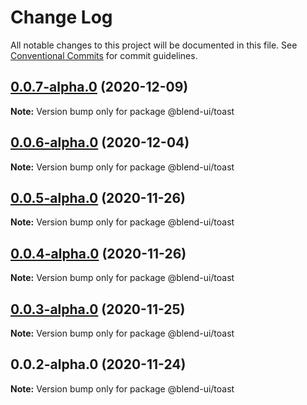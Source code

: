 # Change Log

All notable changes to this project will be documented in this file.
See [Conventional Commits](https://conventionalcommits.org) for commit guidelines.

## [0.0.7-alpha.0](https://prifina-admin/prifina/blend-ui/compare/@blend-ui/toast@0.0.6-alpha.0...@blend-ui/toast@0.0.7-alpha.0) (2020-12-09)

**Note:** Version bump only for package @blend-ui/toast





## [0.0.6-alpha.0](https://prifina-admin/prifina/blend-ui/compare/@blend-ui/toast@0.0.5-alpha.0...@blend-ui/toast@0.0.6-alpha.0) (2020-12-04)

**Note:** Version bump only for package @blend-ui/toast





## [0.0.5-alpha.0](https://prifina-admin/prifina/blend-ui/compare/@blend-ui/toast@0.0.4-alpha.0...@blend-ui/toast@0.0.5-alpha.0) (2020-11-26)

**Note:** Version bump only for package @blend-ui/toast





## [0.0.4-alpha.0](https://prifina-admin/prifina/blend-ui/compare/@blend-ui/toast@0.0.3-alpha.0...@blend-ui/toast@0.0.4-alpha.0) (2020-11-26)

**Note:** Version bump only for package @blend-ui/toast





## [0.0.3-alpha.0](https://prifina-admin/prifina/blend-ui/compare/@blend-ui/toast@0.0.2-alpha.0...@blend-ui/toast@0.0.3-alpha.0) (2020-11-25)

**Note:** Version bump only for package @blend-ui/toast





## 0.0.2-alpha.0 (2020-11-24)

**Note:** Version bump only for package @blend-ui/toast

